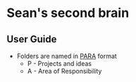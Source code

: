 #  Sean's second brain

## User Guide
- Folders are named in [PARA](https://fortelabs.com/blog/para/) format
	- P - Projects and ideas
	- A - Area of Responsibility